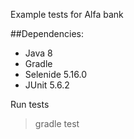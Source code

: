 Example tests for Alfa bank

##Dependencies:
- Java 8
- Gradle
- Selenide 5.16.0 
- JUnit 5.6.2

Run tests
>gradle test




